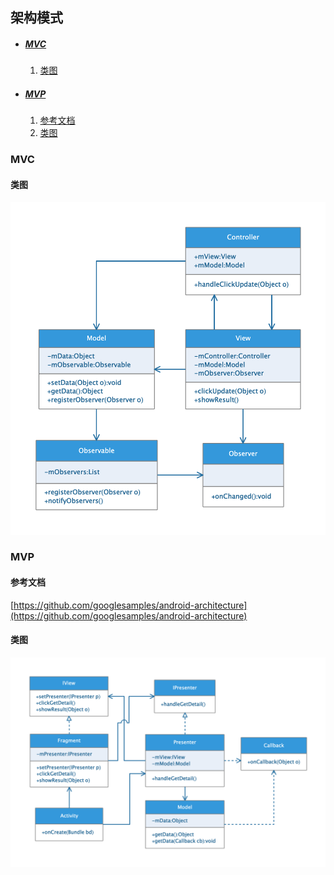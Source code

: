 ## 架构模式

* ##### [MVC](#1)
  1. [类图](#1.1)

* ##### [MVP](#2)
  1. [参考文档](#2.1)
  2. [类图](#2.2)

<h3 id="1">MVC</h3>

<h4 id="1.1">类图</h4>

<img src="../assets/images/edraw/uml_mvc.png" width="630">

<h3 id="2">MVP</h3>

<h4 id="2.1">参考文档</h4>

[https://github.com/googlesamples/android-architecture](https://github.com/googlesamples/android-architecture)

<h4 id="2.2">类图</h4>

<img src="../assets/images/edraw/uml_mvp.png" width="840">


